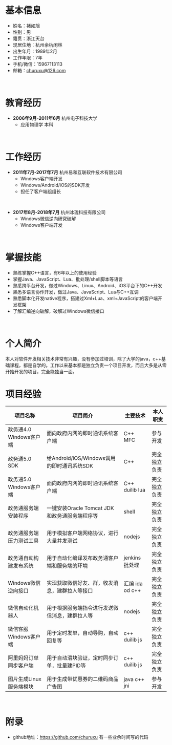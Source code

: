 
基本信息
==============
- 姓名：褚如旭
- 性别：男
- 籍贯：浙江天台
- 现居住地：杭州余杭闲林
- 出生年月：1989年2月
- 工作年限：7年
- 手机/微信：15967113113
- 邮箱：churuxu@126.com
<br>

教育经历
==============
- **2006年9月-2011年6月** 杭州电子科技大学 
  * 应用物理学 本科 
<br>

工作经历
==============
- **2011年7月-2017年7月** 杭州易和互联软件技术有限公司  
  * Windows客户端开发
  * Windows/Android/iOS的SDK开发
  * 担任了客户端组组长
<br>

- **2017年8月-2018年7月** 杭州冰珑科技有限公司
  * Windows微信逆向研究破解
  * Windows客户端开发
<br>

掌握技能
==============  
- 熟练掌握C++语言，有6年以上的使用经验
- 掌握Java、JavaScript、Lua、批处理/shell脚本等语言
- 熟悉跨平台开发，做过Windows、Linux、Android、iOS平台下的C++开发
- 熟悉多语言协作开发，做过Java、JavaScript、Lua与C++互调
- 熟悉脚本化开发native程序，搭建过Xml+Lua、xml+JavaScript的客户端开发框架
- 了解汇编逆向破解，破解过Windows微信接口
<br>

个人简介
==============
本人对软件开发相关技术非常有兴趣，没有参加过培训，除了大学的java，c++基础课程，都是自学的。工作以来基本都是独立负责一个项目开发，而且大多是从零开始开发的项目，完全能独当一面。
<br> 
  
项目经验
==============
| 项目名称 | 项目简介 | 主要技术 | 本人职责 |
|--|--|--|--|
| 政务通4.0 Windows客户端 | 面向政府内网的即时通讯系统客户端                | C++ MFC        | 参与开发     |
| 政务通5.0 SDK           | 给Android/iOS/Windows调用的即时通讯系统SDK    | C++            | 完全独立负责 |
| 政务通5.0 Windows客户端 | 面向政府内网的即时通讯系统客户端                | C++ duilib lua | 完全独立负责 |
| 政务通服务端安装程序     | 一键安装Oracle Tomcat JDK和政务通服务端程序等  | shell          | 完全独立负责 |
| 政务通服务端压力测试工具 | 用于模拟客户端网络协议，进行大量并发测试        | nodejs          | 完全独立负责 |
| 政务通自动构建发布系统   | 用于自动化编译发布政务通客户端和服务端的环境     | jenkins 批处理  | 完全独立负责 |
| Windows微信逆向接口     | 实现获取微信好友、群，收发消息，建群拉人等接口   | 汇编 ida od c++ | 完全独立负责 |
| 微信自动化机器人        | 用于根据服务端指令进行发送微信消息，建群拉人等   | nodejs          | 完全独立负责 |
| 微信客服 Windows客户端  | 用于定时发单，自动导购，自动回复等              | c++ duilib js   | 完全独立负责 |
| 阿里妈妈订单同步客户端   | 用于自动滑块验证，定时同步订单，批量建PID等      | c++ duilib js  | 完全独立负责 |
| 图片生成Linux服务端模块 | 用于生成带优惠券的二维码商品广告图               | java c++ jni   | 参与开发     |
<br>
    
附录
==============
- github地址：https://github.com/churuxu 有一些业余时间写的代码



